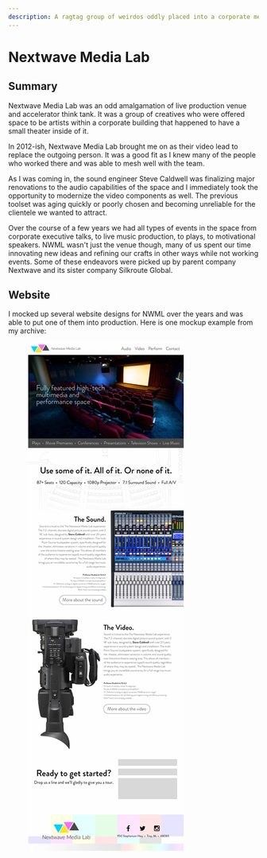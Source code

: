 ```yaml
---
description: A ragtag group of weirdos oddly placed into a corporate media space.
---
```


# Nextwave Media Lab

## Summary

Nextwave Media Lab was an odd amalgamation of live production venue and accelerator think tank. It was a group of creatives who were offered space to be artists within a corporate building that happened to have a small theater inside of it.&#x20;

In 2012-ish, Nextwave Media Lab brought me on as their video lead to replace the outgoing person. It was a good fit as I knew many of the people who worked there and was able to mesh well with the team.&#x20;

As I was coming in, the sound engineer Steve Caldwell was finalizing major renovations to the audio capabilities of the space and I immediately took the opportunity to modernize the video components as well. The previous toolset was aging quickly or poorly chosen and becoming unreliable for the clientele we wanted to attract.

Over the course of a few years we had all types of events in the space from corporate executive talks, to live music production, to plays, to motivational speakers. NWML wasn't just the venue though, many of us spent our time innovating new ideas and refining our crafts in other ways while not working events. Some of these endeavors were picked up by parent company Nextwave and its sister company Silkroute Global.

## Website

I mocked up several website designs for NWML over the years and was able to put one of them into production. Here is one mockup example from my archive:

<figure><img src="../.gitbook/assets/nwml-desktop-1200.jpg" alt=""><figcaption></figcaption></figure>
